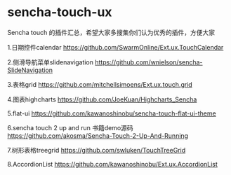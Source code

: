 sencha-touch-ux
===============

Sencha touch 的插件汇总，希望大家多搜集你们认为优秀的插件，方便大家

1.日期控件calendar
https://github.com/SwarmOnline/Ext.ux.TouchCalendar

2.侧滑导航菜单slidenavigation
https://github.com/wnielson/sencha-SlideNavigation

3.表格grid
https://github.com/mitchellsimoens/Ext.ux.touch.grid

4.图表highcharts
https://github.com/JoeKuan/Highcharts_Sencha

5.flat-ui
https://github.com/kawanoshinobu/sencha-touch-flat-ui-theme

6.sencha touch 2 up and run 书籍demo源码
https://github.com/akosma/Sencha-Touch-2-Up-And-Running

7.树形表格treegrid
https://github.com/swluken/TouchTreeGrid

8.AccordionList
https://github.com/kawanoshinobu/Ext.ux.AccordionList
